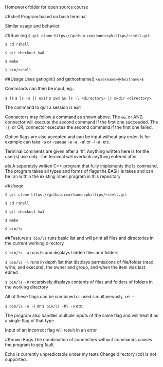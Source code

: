 Homework folder for open source course

#Rshell
Program based on bash terminal

Similar usage and behavior

##Running
``$ git clone https://github.com/hannesphillips/rshell.git``

``$ cd rshell``

``$ git checkout hw0``

``$ make``

``$ bin/rshell``

##Usage
Uses getlogin() and gethostname() 
``<username>@<hostname>$``

Commands can then be input, eg.:

``$ ls``
``$ ls -a || exit``
``$ pwd && ls -l <directory> || mkdir <directory>``

The command to quit a session is exit

Connectors may follow a command as shown above. The ``&&``, or AND, connector
will execute the second command if the first one succeeded. The ``||``, or OR,
connector executes the second command if the first one failed.

Option flags are also accepted and can be input without any order.
ls for example can take -a or -aaaaa -a -a, -al or -l -a, etc.

Terminal comments are given after a '#'. Anything written here is for
the user(s) use only. The terminal will overlook anything entered after


#ls
A seperately wriiten C++ program that fully implements the ls command.
The program takes all types and forms of flags the BASH ls takes and can be ran within the existing rshell program in this repository

##Usage

`$ git clone https://github.com/hannesphillips/rshell.git`

`$ cd rshell`

`$ git checkout hw1`

`$ make`

`$ bin/ls`


##Features
`$ bin/ls` runs basic list and will print all files and directories in the current working directory

`$ bin/ls -a` runs ls and displays hidden files and folders

`$ bin/ls -l` runs in depth list that displays permissions of file/folder (read, write, and execute), the owner and group, and when the item was last edited

`$ bin/ls -R` recursively displays contents of files and folders of folders in the working directory

All of these flags can be combined or used simultaneously, i.e. -

`$ bin/ls -a -l` or `$ bin/ls -Rl -a` etc.

The program also handles multiple inputs of the same flag and will treat it as a single flag of that type

Input of an incorrect flag will result in an error

#Known Bugs
The combination of connectors without commands causes the program to
seg fault.

Echo is currently unpredictable under my tests
Change directory (cd) is not supported.
